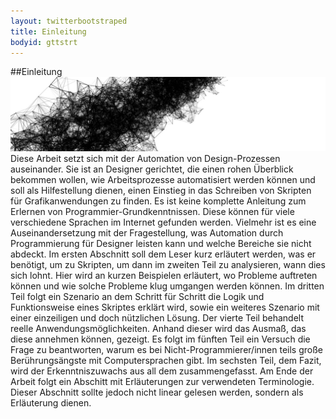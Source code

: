 ```yaml
---
layout: twitterbootstraped
title: Einleitung
bodyid: gttstrt
---
```

##<a name="95"></a>Einleitung  
![teaser](images/mt4dteaser.jpg)
Diese Arbeit setzt sich mit der Automation von Design-Prozessen auseinander. Sie ist an Designer gerichtet, die einen rohen Überblick bekommen wollen, wie Arbeitsprozesse automatisiert werden können und soll als Hilfestellung dienen, einen Einstieg in das Schreiben von Skripten für Grafikanwendungen zu finden. Es ist keine komplette Anleitung zum Erlernen von Programmier-Grundkenntnissen. Diese können für viele verschiedene Sprachen im Internet gefunden werden. Vielmehr ist es eine Auseinandersetzung mit der Fragestellung, was Automation durch Programmierung für Designer leisten kann und welche Bereiche sie nicht abdeckt. Im ersten Abschnitt soll dem Leser kurz erläutert werden, was er benötigt, um zu Skripten, um dann im zweiten Teil zu analysieren, wann dies sich lohnt. Hier wird an kurzen Beispielen erläutert, wo Probleme auftreten können und wie solche Probleme klug umgangen werden können. Im dritten Teil folgt ein Szenario an dem Schritt für Schritt die Logik und Funktionsweise eines Skriptes erklärt wird, sowie ein weiteres Szenario mit einer einzeiligen und doch nützlichen Lösung. Der vierte Teil behandelt reelle Anwendungsmöglichkeiten. Anhand dieser wird das Ausmaß, das diese annehmen können, gezeigt. Es folgt im fünften Teil ein Versuch die Frage zu beantworten, warum es bei Nicht-Programmierer/innen teils große Berührungsängste mit Computersprachen gibt. Im sechsten Teil, dem Fazit, wird der Erkenntniszuwachs aus all dem zusammengefasst. Am Ende der Arbeit folgt ein Abschitt mit Erläuterungen zur verwendeten Terminologie. Dieser Abschnitt sollte jedoch nicht linear gelesen werden, sondern als Erläuterung dienen.  
<br>